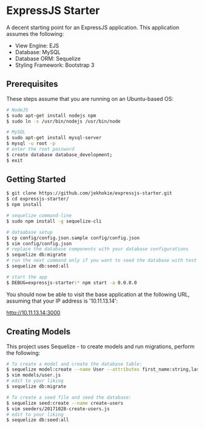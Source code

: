 # ExpressJS Starter

A decent starting point for an ExpressJS application. This application assumes the following:

* View Engine: EJS
* Database: MySQL
* Database ORM: Sequelize
* Styling Framework: Bootstrap 3

## Prerequisites

These steps assume that you are running on an Ubuntu-based OS:

```bash
# NodeJS
$ sudo apt-get install nodejs npm
$ sudo ln -s /usr/bin/nodejs /usr/bin/node

# MySQL
$ sudo apt-get install mysql-server
$ mysql -u root -p
# enter the root password
$ create database database_development;
$ exit
```

## Getting Started

```bash
$ git clone https://github.com/jekhokie/expressjs-starter.git
$ cd expressjs-starter/
$ npm install

# sequelize command-line
$ sudo npm install -g sequelize-cli

# dataabase setup
$ cp config/config.json.sample config/config.json
$ vim config/config.json
# replace the database components with your database configurations
$ sequelize db:migrate
# run the next command only if you want to seed the database with test data
$ sequelize db:seed:all

# start the app
$ DEBUG=expressjs-starter:* npm start -a 0.0.0.0
```

You should now be able to visit the base application at the following URL,
assuming that your IP address is '10.11.13.14':

http://10.11.13.14:3000

## Creating Models

This project uses Sequelize - to create models and run migrations, perform
the following:

```bash
# To create a model and create the database table:
$ sequelize model:create --name User --attributes first_name:string,last_name:string,email:string
$ vim models/user.js
# edit to your liking
$ sequelize db:migrate

# To create a seed file and seed the database:
$ sequelize seed:create --name create-users
$ vim seeders/20171028-create-users.js
# edit to your liking
$ sequelize db:seed:all
```
